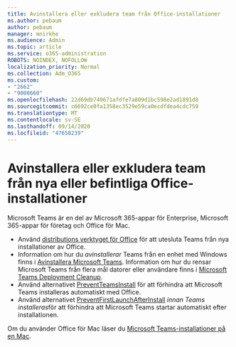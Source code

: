 ```yaml
---
title: Avinstallera eller exkludera team från Office-installationer
ms.author: pebaum
author: pebaum
manager: mnirkhe
ms.audience: Admin
ms.topic: article
ms.service: o365-administration
ROBOTS: NOINDEX, NOFOLLOW
localization_priority: Normal
ms.collection: Adm_O365
ms.custom:
- "2662"
- "9000660"
ms.openlocfilehash: 22d69db749671afdfe7a809d1bc598e2ad1891d8
ms.sourcegitcommit: c6692ce0fa1358ec3529e59ca0ecdfdea4cdc759
ms.translationtype: MT
ms.contentlocale: sv-SE
ms.lasthandoff: 09/14/2020
ms.locfileid: "47658239"
---
```

# <a name="uninstall-or-exclude-teams-from-new-or-existing-office-installations"></a>Avinstallera eller exkludera team från nya eller befintliga Office-installationer

Microsoft Teams är en del av Microsoft 365-appar för Enterprise, Microsoft 365-appar för företag och Office för Mac.

- Använd [distributions verktyget för Office](https://docs.microsoft.com/deployoffice/teams-install#how-to-exclude-microsoft-teams-from-new-installations-of-microsoft-365-apps) för att utesluta Teams från nya installationer av Office.
- Information om hur du *avinstallerar* Teams från en enhet med Windows finns i [Avinstallera Microsoft Teams](https://support.office.com/article/3b159754-3c26-4952-abe7-57d27f5f4c81). Information om hur du rensar Microsoft Teams från flera mål datorer eller användare finns i [Microsoft Teams Deployment Cleanup](https://docs.microsoft.com/microsoftteams/scripts/powershell-script-teams-deployment-clean-up).
- Använd alternativet [PreventTeamsInstall](https://docs.microsoft.com/deployoffice/teams-install#use-group-policy-to-control-the-installation-of-microsoft-teams
) för att förhindra att Microsoft Teams installeras automatiskt med Office.
- Använd alternativet [PreventFirstLaunchAfterInstall](https://docs.microsoft.com/deployoffice/teams-install#use-group-policy-to-prevent-microsoft-teams-from-starting-automatically-after-installation) *innan Teams installeras*för att förhindra att Microsoft Teams startar automatiskt efter installationen.

Om du använder Office för Mac läser du [Microsoft Teams-installationer på en Mac](https://docs.microsoft.com/deployoffice/teams-install#microsoft-teams-installations-on-a-mac).